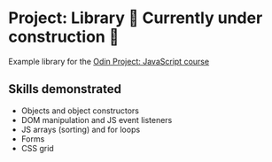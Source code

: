 # Project: Library 🚧 Currently under construction 🚧

Example library for the <a href="https://www.theodinproject.com/lessons/node-path-javascript-library">Odin Project: JavaScript course</a>

## Skills demonstrated

- Objects and object constructors
- DOM manipulation and JS event listeners
- JS arrays (sorting) and for loops
- Forms
- CSS grid
